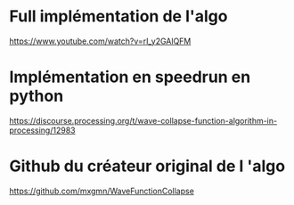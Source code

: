 # Full implémentation de l'algo
https://www.youtube.com/watch?v=rI_y2GAlQFM

# Implémentation en speedrun en python
https://discourse.processing.org/t/wave-collapse-function-algorithm-in-processing/12983

# Github du créateur original de l 'algo
https://github.com/mxgmn/WaveFunctionCollapse
